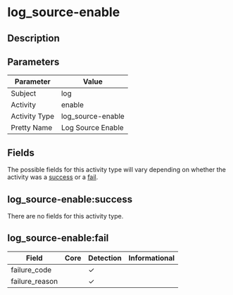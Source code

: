 log_source-enable
=================

Description
-----------


Parameters
----------
| Parameter     | Value             |
| ------------- | ----------------- |
| Subject       | log               |
| Activity      | enable            |
| Activity Type | log_source-enable |
| Pretty Name   | Log Source Enable |


Fields
------

The possible fields for this activity type will vary depending on whether the activity was a [success](#log_source-enablesuccess) or a [fail](#log_source-enablefail).


log_source-enable:success
-------------------------

There are no fields for this activity type.


log_source-enable:fail
----------------------

| Field          | Core | Detection | Informational |
| -------------- | ---- | --------- | ------------- |
| failure_code   |      | &#10003;  |               |
| failure_reason |      | &#10003;  |               |